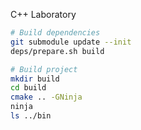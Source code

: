 C++ Laboratory

```sh
# Build dependencies
git submodule update --init
deps/prepare.sh build

# Build project
mkdir build
cd build
cmake .. -GNinja
ninja
ls ../bin
```
